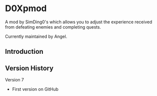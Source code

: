 # D0Xpmod
A mod by SimDing0's which allows you to adjust the experience received from defeating enemies and completing quests.

Currently maintained by Angel.


## Introduction



## Version History

Version 7
- First version on GitHub


